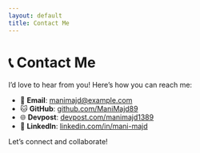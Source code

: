 ```yaml
---
layout: default
title: Contact Me
---
```


# 📞 Contact Me

I’d love to hear from you! Here’s how you can reach me:

- 📧 **Email**: [manimajd@example.com](mailto:manimajd@example.com)  
- 🐱 **GitHub**: [github.com/ManiMajd89](https://github.com/ManiMajd89)  
- 🌐 **Devpost**: [devpost.com/manimajd1389](https://devpost.com/manimajd1389)  
- 💼 **LinkedIn**: [linkedin.com/in/mani-majd](https://www.linkedin.com/in/mani-majd)  

Let’s connect and collaborate!
